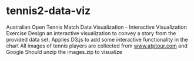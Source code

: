 # tennis2-data-viz
Australian Open Tennis Match Data Visualization - Interactive Visualization Exercise
Design an interactive visualization to convey a story from the provided data set.
Applies D3.js to add some interactive functionality in the chart
All images of tennis players are collected from www.atptour.com and Google
Should unzip the images.zip to visualize

